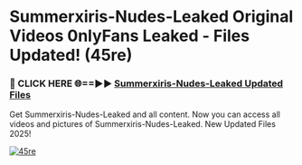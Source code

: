 # Summerxiris-Nudes-Leaked Original Videos 0nlyFans Leaked - Files Updated! (45re)

<h3>🔴 CLICK HERE 🌐==►► <a href="https://tinyurl.com/yc6ubb5a" rel="nofollow">Summerxiris-Nudes-Leaked Updated Files</a></h3>

Get Summerxiris-Nudes-Leaked and all content. Now you can access all videos and pictures of Summerxiris-Nudes-Leaked. New Updated Files 2025!

[![45re](https://i.imgur.com/7eu0CRL.gif)](https://tinyurl.com/yc6ubb5a)
